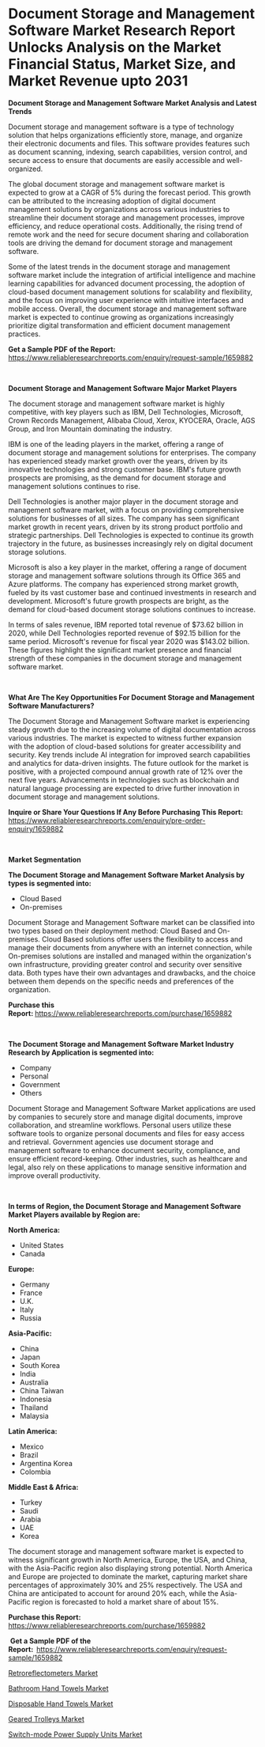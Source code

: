 <p><h1>Document Storage and Management Software Market Research Report Unlocks Analysis on the Market Financial Status, Market Size, and Market Revenue upto 2031</h1></p><p><strong>Document Storage and Management Software Market Analysis and Latest Trends</strong></p>
<p><p>Document storage and management software is a type of technology solution that helps organizations efficiently store, manage, and organize their electronic documents and files. This software provides features such as document scanning, indexing, search capabilities, version control, and secure access to ensure that documents are easily accessible and well-organized. </p><p>The global document storage and management software market is expected to grow at a CAGR of 5% during the forecast period. This growth can be attributed to the increasing adoption of digital document management solutions by organizations across various industries to streamline their document storage and management processes, improve efficiency, and reduce operational costs. Additionally, the rising trend of remote work and the need for secure document sharing and collaboration tools are driving the demand for document storage and management software.</p><p>Some of the latest trends in the document storage and management software market include the integration of artificial intelligence and machine learning capabilities for advanced document processing, the adoption of cloud-based document management solutions for scalability and flexibility, and the focus on improving user experience with intuitive interfaces and mobile access. Overall, the document storage and management software market is expected to continue growing as organizations increasingly prioritize digital transformation and efficient document management practices.</p></p>
<p><strong>Get a Sample PDF of the Report:&nbsp;</strong> <a href="https://www.reliableresearchreports.com/enquiry/request-sample/1659882">https://www.reliableresearchreports.com/enquiry/request-sample/1659882</a></p>
<p>&nbsp;</p>
<p><strong>Document Storage and Management Software Major Market Players</strong></p>
<p><p>The document storage and management software market is highly competitive, with key players such as IBM, Dell Technologies, Microsoft, Crown Records Management, Alibaba Cloud, Xerox, KYOCERA, Oracle, AGS Group, and Iron Mountain dominating the industry. </p><p>IBM is one of the leading players in the market, offering a range of document storage and management solutions for enterprises. The company has experienced steady market growth over the years, driven by its innovative technologies and strong customer base. IBM's future growth prospects are promising, as the demand for document storage and management solutions continues to rise.</p><p>Dell Technologies is another major player in the document storage and management software market, with a focus on providing comprehensive solutions for businesses of all sizes. The company has seen significant market growth in recent years, driven by its strong product portfolio and strategic partnerships. Dell Technologies is expected to continue its growth trajectory in the future, as businesses increasingly rely on digital document storage solutions.</p><p>Microsoft is also a key player in the market, offering a range of document storage and management software solutions through its Office 365 and Azure platforms. The company has experienced strong market growth, fueled by its vast customer base and continued investments in research and development. Microsoft's future growth prospects are bright, as the demand for cloud-based document storage solutions continues to increase.</p><p>In terms of sales revenue, IBM reported total revenue of $73.62 billion in 2020, while Dell Technologies reported revenue of $92.15 billion for the same period. Microsoft's revenue for fiscal year 2020 was $143.02 billion. These figures highlight the significant market presence and financial strength of these companies in the document storage and management software market.</p></p>
<p>&nbsp;</p>
<p><strong>What Are The Key Opportunities For Document Storage and Management Software Manufacturers?</strong></p>
<p><p>The Document Storage and Management Software market is experiencing steady growth due to the increasing volume of digital documentation across various industries. The market is expected to witness further expansion with the adoption of cloud-based solutions for greater accessibility and security. Key trends include AI integration for improved search capabilities and analytics for data-driven insights. The future outlook for the market is positive, with a projected compound annual growth rate of 12% over the next five years. Advancements in technologies such as blockchain and natural language processing are expected to drive further innovation in document storage and management solutions.</p></p>
<p><strong>Inquire or Share Your Questions If Any Before Purchasing This Report:</strong> <a href="https://www.reliableresearchreports.com/enquiry/pre-order-enquiry/1659882">https://www.reliableresearchreports.com/enquiry/pre-order-enquiry/1659882</a></p>
<p>&nbsp;</p>
<p><strong>Market Segmentation</strong></p>
<p><strong>The Document Storage and Management Software Market Analysis by types is segmented into:</strong></p>
<p><ul><li>Cloud Based</li><li>On-premises</li></ul></p>
<p><p>Document Storage and Management Software market can be classified into two types based on their deployment method: Cloud Based and On-premises. Cloud Based solutions offer users the flexibility to access and manage their documents from anywhere with an internet connection, while On-premises solutions are installed and managed within the organization's own infrastructure, providing greater control and security over sensitive data. Both types have their own advantages and drawbacks, and the choice between them depends on the specific needs and preferences of the organization.</p></p>
<p><strong>Purchase this Report:&nbsp;</strong><a href="https://www.reliableresearchreports.com/purchase/1659882">https://www.reliableresearchreports.com/purchase/1659882</a></p>
<p>&nbsp;</p>
<p><strong>The Document Storage and Management Software Market Industry Research by Application is segmented into:</strong></p>
<p><ul><li>Company</li><li>Personal</li><li>Government</li><li>Others</li></ul></p>
<p><p>Document Storage and Management Software Market applications are used by companies to securely store and manage digital documents, improve collaboration, and streamline workflows. Personal users utilize these software tools to organize personal documents and files for easy access and retrieval. Government agencies use document storage and management software to enhance document security, compliance, and ensure efficient record-keeping. Other industries, such as healthcare and legal, also rely on these applications to manage sensitive information and improve overall productivity.</p></p>
<p>&nbsp;</p>
<p><strong>In terms of Region, the Document Storage and Management Software Market Players available by Region are:</strong></p>
<p>
    <p> <strong> North America: </strong>
        <ul>
            <li>United States</li>
            <li>Canada</li>
        </ul>
        </p> 
    <p> <strong> Europe: </strong>
        <ul>
            <li>Germany</li>
            <li>France</li>
            <li>U.K.</li>
            <li>Italy</li>
            <li>Russia</li>
        </ul>
        </p> 
    <p> <strong> Asia-Pacific: </strong>
        <ul>
            <li>China</li>
            <li>Japan</li>
            <li>South Korea</li>
            <li>India</li>
            <li>Australia</li>
            <li>China Taiwan</li>
            <li>Indonesia</li>
            <li>Thailand</li>
            <li>Malaysia</li>
        </ul>
        </p> 
    <p> <strong> Latin America: </strong>
        <ul>
            <li>Mexico</li>
            <li>Brazil</li>
            <li>Argentina Korea</li>
            <li>Colombia</li>
        </ul>
        </p> 
    <p> <strong> Middle East & Africa: </strong>
        <ul>
            <li>Turkey</li>
            <li>Saudi</li>
            <li>Arabia</li>
            <li>UAE</li>
            <li>Korea</li>
        </ul>
    </p>
    </p>
<p><p>The document storage and management software market is expected to witness significant growth in North America, Europe, the USA, and China, with the Asia-Pacific region also displaying strong potential. North America and Europe are projected to dominate the market, capturing market share percentages of approximately 30% and 25% respectively. The USA and China are anticipated to account for around 20% each, while the Asia-Pacific region is forecasted to hold a market share of about 15%.</p></p>
<p><strong>Purchase this Report: </strong><a href="https://www.reliableresearchreports.com/purchase/1659882">https://www.reliableresearchreports.com/purchase/1659882</a></p>
<p>&nbsp;<strong>Get a Sample PDF of the Report:&nbsp;&nbsp;</strong><a href="https://www.reliableresearchreports.com/enquiry/request-sample/1659882">https://www.reliableresearchreports.com/enquiry/request-sample/1659882</a></p>
<p><strong></strong></p>
<p><p><a href="https://forested-sushi-9b0.notion.site/Retroreflectometers-Market-Size-Global-Industry-Overview-Market-Segmentation-and-Forecast-2024-to-0e233f4ffdc94b53b4900bf6a6495b62">Retroreflectometers Market</a></p><p><a href="https://view.publitas.com/reportprime-1/bathroom-hand-towels-market-a-comprehensive-report-of-its-market-share-growth-trends-2024-2031/">Bathroom Hand Towels Market</a></p><p><a href="https://view.publitas.com/reportprime-1/global-disposable-hand-towels-market-size-and-market-trends-insights-and-projections-from-2024-to-2031/">Disposable Hand Towels Market</a></p><p><a href="https://lydian-appliance-61d.notion.site/Geared-Trolleys-Market-Insights-Market-Players-and-Forecast-Till-2031-1a909ce02eee4d77ab4b5589f9aeb381">Geared Trolleys Market</a></p><p><a href="https://summer-dogwood-3e9.notion.site/Switch-mode-Power-Supply-Units-Market-Research-Report-The-Key-To-Successful-Business-Strategy-Forec-95593f9b74494bf799e00f685e04f915">Switch-mode Power Supply Units Market</a></p></p>